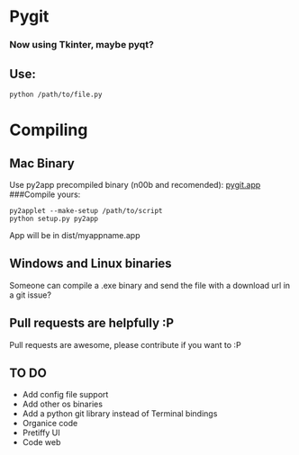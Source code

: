 # Pygit

### Now using Tkinter, maybe pyqt?

## Use:
	python /path/to/file.py

# Compiling
## Mac Binary
Use py2app precompiled binary (n00b and recomended):
[pygit.app](http://docscloud.me/download/50fa779483167b537b000005)
###Compile yours:
```
py2applet --make-setup /path/to/script
python setup.py py2app
```
App will be in dist/myappname.app

## Windows and Linux binaries
Someone can compile a .exe binary and send the file with a download url in a git issue?

## Pull requests are helpfully :P
Pull requests are awesome, please contribute if you want to :P

## TO DO
+ Add config file support
+ Add other os binaries
+ Add a python git library instead of Terminal bindings
+ Organice code
+ Pretiffy UI
+ Code web
